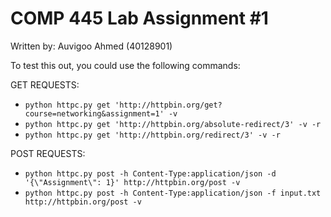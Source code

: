# COMP 445 Lab Assignment #1

Written by: Auvigoo Ahmed (40128901)

To test this out, you could use the following commands:

GET REQUESTS:
- ``python httpc.py get 'http://httpbin.org/get?course=networking&assignment=1' -v``
- ``python httpc.py get 'http://httpbin.org/absolute-redirect/3' -v -r``
- ``python httpc.py get 'http://httpbin.org/redirect/3' -v -r``

POST REQUESTS:
- ``python httpc.py post -h Content-Type:application/json -d '{\"Assignment\": 1}' http://httpbin.org/post -v``
- ``python httpc.py post -h Content-Type:application/json -f input.txt http://httpbin.org/post -v``

